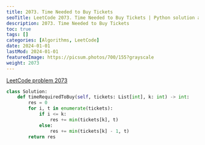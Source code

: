 ```yaml
---
title: 2073. Time Needed to Buy Tickets
seoTitle: LeetCode 2073. Time Needed to Buy Tickets | Python solution and explanation
description: 2073. Time Needed to Buy Tickets
toc: true
tags: []
categories: [Algorithms, LeetCode]
date: 2024-01-01
lastMod: 2024-01-01
featuredImage: https://picsum.photos/700/155?grayscale
weight: 2073
---
```


[LeetCode problem 2073](https://leetcode.com/problems/time-needed-to-buy-tickets/)

```python
class Solution:
    def timeRequiredToBuy(self, tickets: List[int], k: int) -> int:
        res = 0
        for i, t in enumerate(tickets):
            if i <= k:
                res += min(tickets[k], t)
            else:
                res += min(tickets[k] - 1, t)
        return res

```
